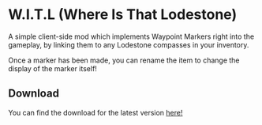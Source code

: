 # W.I.T.L (Where Is That Lodestone)
A simple client-side mod which implements Waypoint Markers right into the gameplay, by linking them to any Lodestone compasses in your inventory.

Once a marker has been made, you can rename the item to change the display of the marker itself!

## Download
You can find the download for the latest version [here!](https://modrinth.com/mod/where-is-that-lodestone)
